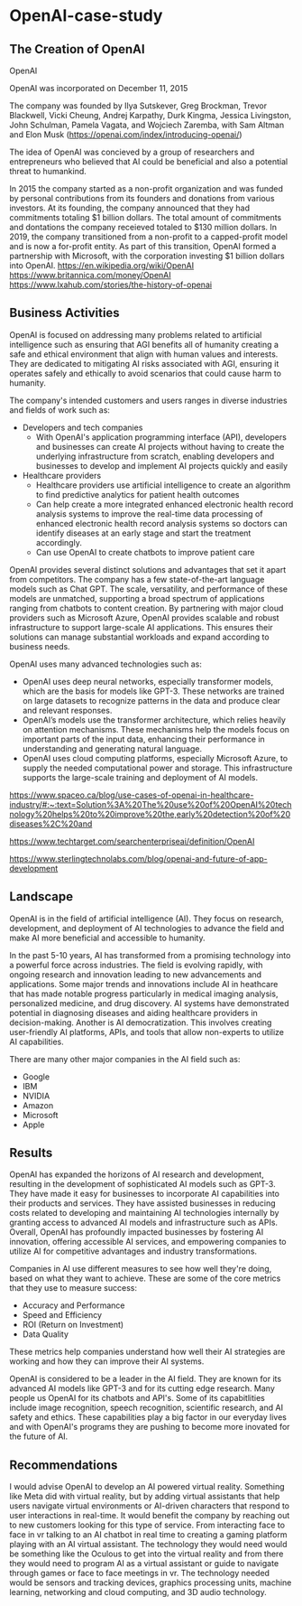 # OpenAI-case-study

## The Creation of OpenAI

OpenAI

OpenAI was incorporated on December 11, 2015

The company was founded by Ilya Sutskever, Greg Brockman, Trevor Blackwell, Vicki Cheung, Andrej Karpathy, Durk Kingma, Jessica Livingston, John Schulman, Pamela Vagata, and Wojciech Zaremba, with Sam Altman and Elon Musk 
(https://openai.com/index/introducing-openai/)

The idea of OpenAI was concieved by a group of researchers and entrepreneurs who believed that AI could be beneficial and also a potential threat to humankind. 

In 2015 the company started as a non-profit organization and was funded by personal contributions from its founders and donations from various investors. At its founding, the company announced that they had commitments totaling $1 billion dollars. The total amount of commitments and dontations the company receieved totaled to $130 million dollars. In 2019, the company transitioned from a non-profit to a capped-profit model and is now a for-profit entity. As part of this transition, OpenAI formed a partnership with Microsoft, with the corporation investing $1 billion dollars into OpenAI.
https://en.wikipedia.org/wiki/OpenAI
https://www.britannica.com/money/OpenAI
https://www.lxahub.com/stories/the-history-of-openai
## Business Activities 

OpenAI is focused on addressing many problems related to artificial intelligence such as ensuring that AGI benefits all of humanity creating a safe and ethical environment that align with human values and interests. They are dedicated to mitigating AI risks associated with AGI, ensuring it operates safely and ethically to avoid scenarios that could cause harm to humanity.


The company's intended customers and users ranges in diverse industries and fields of work such as: 
- Developers and tech companies 
    - With OpenAI's application programming interface (API), developers and businesses can create AI projects without having to create the underlying infrastructure from scratch, enabling developers and businesses to develop and implement AI projects quickly and easily
- Healthcare providers
    - Healthcare providers use artificial intelligence to create an algorithm to find predictive analytics for patient health outcomes
    - Can help create a more integrated enhanced electronic health record analysis systems to improve the real-time data processing of enhanced electronic health record analysis systems so doctors can identify diseases at an early stage and start the treatment accordingly.
    - Can use OpenAI to create chatbots to improve patient care


OpenAI provides several distinct solutions and advantages that set it apart from competitors. The company has a few state-of-the-art language models such as Chat GPT. The scale, versatility, and performance of these models are unmatched, supporting a broad spectrum of applications ranging from chatbots to content creation. By partnering with major cloud providers such as Microsoft Azure, OpenAI provides scalable and robust infrastructure to support large-scale AI applications. This ensures their solutions can manage substantial workloads and expand according to business needs.


OpenAI uses many advanced technologies such as:
- OpenAI uses deep neural networks, especially transformer models, which are the basis for models like GPT-3. These networks are trained on large datasets to recognize patterns in the data and produce clear and relevant responses.
- OpenAI’s models use the transformer architecture, which relies heavily on attention mechanisms. These mechanisms help the models focus on important parts of the input data, enhancing their performance in understanding and generating natural language.
- OpenAI uses cloud computing platforms, especially Microsoft Azure, to supply the needed computational power and storage. This infrastructure supports the large-scale training and deployment of AI models.

https://www.spaceo.ca/blog/use-cases-of-openai-in-healthcare-industry/#:~:text=Solution%3A%20The%20use%20of%20OpenAI%20technology%20helps%20to%20improve%20the,early%20detection%20of%20diseases%2C%20and

https://www.techtarget.com/searchenterpriseai/definition/OpenAI

https://www.sterlingtechnolabs.com/blog/openai-and-future-of-app-development

## Landscape

OpenAI is in the field of artificial intelligence (AI). They focus on research, development, and deployment of AI technologies to advance the field and make AI more beneficial and accessible to humanity.


In the past 5-10 years, AI has transformed from a promising technology into a powerful force across industries. The field is evolving rapidly, with ongoing research and innovation leading to new advancements and applications. Some major trends and innovations include AI in heathcare that has made notable progress particularly in medical imaging analysis, personalized medicine, and drug discovery. AI systems have demonstrated potential in diagnosing diseases and aiding healthcare providers in decision-making. Another is AI democratization. This involves creating user-friendly AI platforms, APIs, and tools that allow non-experts to utilize AI capabilities.


There are many other major companies in the AI field such as:
- Google
- IBM
- NVIDIA
- Amazon
- Microsoft
- Apple

## Results

OpenAI has expanded the horizons of AI research and development, resulting in the development of sophisticated AI models such as GPT-3. They have made it easy for businesses to incorporate AI capabilities into their products and services. They have assisted businesses in reducing costs related to developing and maintaining AI technologies internally by granting access to advanced AI models and infrastructure such as APIs. Overall, OpenAI has profoundly impacted businesses by fostering AI innovation, offering accessible AI services, and empowering companies to utilize AI for competitive advantages and industry transformations.

Companies in AI use different measures to see how well they're doing, based on what they want to achieve. These are some of the core metrics that they use to measure success:
- Accuracy and Performance
- Speed and Efficiency
- ROI (Return on Investment)
- Data Quality

These metrics help companies understand how well their AI strategies are working and how they can improve their AI systems.

OpenAI is considered to be a leader in the AI field. They are known for its advanced AI models like GPT-3 and for its cutting edge research. Many people us OpenAI for its chatbots and API's. Some of its capabitlities include image recognition, speech recognition, scientific research, and AI safety and ethics. These capabilities play a big factor in our everyday lives and with OpenAI's programs they are pushing to become more inovated for the future of AI.

## Recommendations
I would advise OpenAI to develop an AI powered virtual reality. Something like Meta did with virtual reality, but by adding virtual assistants that help users navigate virtual environments or AI-driven characters that respond to user interactions in real-time. It would benefit the company by reaching out to new customers looking for this type of service. From interacting face to face in vr talking to an AI chatbot in real time to creating a gaming platform playing with an AI virtual assistant. The technology they would need would be something like the Oculous to get into the virtual reality and from there they would need to program AI as a virtual assistant or guide to navigate through games or face to face meetings in vr. The technology needed would be sensors and tracking devices, graphics processing units, machine learning, networking and cloud computing, and 3D audio technology.
